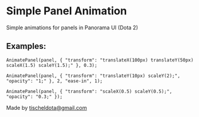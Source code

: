 # Simple Panel Animation
Simple animations for panels in Panorama UI (Dota 2)

Examples:
--------
````
AnimatePanel(panel, { "transform": "translateX(100px) translateY(50px) scaleX(1.5) scaleY(1.5);" }, 0.3);

AnimatePanel(panel, { "transform": "translateY(10px) scaleY(2);", "opacity": "1;" }, 2, "ease-in", 1);

AnimatePanel(panel, { "transform": "scaleX(0.5) scaleY(0.5);", "opacity": "0.3;" });
````

Made by tischeldota@gmail.com
